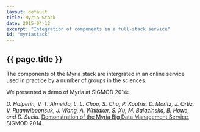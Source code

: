```yaml
---
layout: default
title: Myria Stack
date: 2015-04-12
excerpt: "Integration of components in a full-stack service"
id: "myriastack"
---
```


## {{ page.title }}

The components of the Myria stack are intergrated in an online service used in practice by a number of groups in the sciences.

We presented a demo of Myria at SIGMOD 2014:

*D. Halperin, V. T. Almeida, L. L. Choo, S. Chu, P. Koutris, D. Moritz, J. Ortiz, V. Ruamviboonsuk, J. Wang, A. Whitaker, S. Xu, M. Balazinska, B. Howe, and D. Suciu.*
[Demonstration of the Myria Big Data Management Service](publications/Halperin_Myria_demo_SIGMOD_2014.pdf), SIGMOD 2014.
